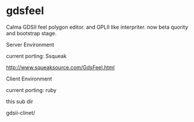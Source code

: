 gdsfeel
=======

Calma GDSII feel polygon editor. and GPLII like interpriter. now beta quority and bootstrap stage.

Server Environment

current porting: Ssqueak

http://www.squeaksource.com/GdsFeel.html

Client Environment

current porting: ruby

this sub dir

gdsii-clinet/

